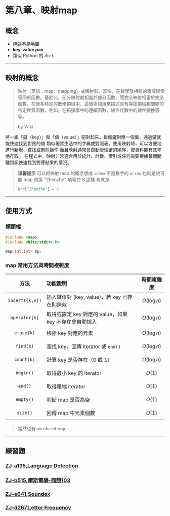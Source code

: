 # 第八章、映射map 
## 概念
- ~~絕對不是地圖~~
- **key-value pair**
- 類似 Python 的 `dict`

--- 

## 映射的概念

> 映射（英語：map，mapping）或稱射影、寫像，在數學及相關的領域經常等同於函數。基於此，部分映射就相當於部分函數，而完全映射相當於完全函數。在很多特定的數學領域中，這個術語用來描述具有與該領域相關聯的特定性質函數，例如，在拓撲學中的連續函數，線性代數中的線性變換等等。
>
> by Wiki

將一組「鍵（key）」和「值（value）」配對起來。每個鍵對應一個值，通過鍵就能快速找到對應的值
類似現實生活中的字典或對照表。使用映射時，可以方便地進行新增、查找或刪除操作
而且映射通常會自動管理鍵的順序，使資料能有效率地存取。
在程式中，映射非常適合用於統計、計數、索引或任何需要根據某個關鍵資訊快速找到對應結果的情況。

> **溫馨提示**
> 可以把映射 map 的概念想成 `index` 不是數字的 `array`
> 也就是說可能 map 的第 "Zhenzhe" 項等於 8 這樣
> 也就是
> ```cpp
> arr["Zhenzhe"] = 8
> ```

---

## 使用方式
### 標頭檔
```cpp
#include <map>
#include <bits/stdc++.h>
```
```cpp
map<int,int> mp;
```

### map 常用方法與時間複雜度

| 方法           | 功能說明                                   | 時間複雜度 |
|:--------------:|:-----------------------------------------|:----------:|
| `insert({k,v})` | 插入鍵值對 (key, value)，若 key 已存在則無效 | $$O(\log n)$$ |
| `operator[k]`   | 取得或設定 key 對應的 value，如果 key 不存在會自動插入 | $$O(\log n)$$ |
| `erase(k)`      | 移除 key 對應的元素                          | $$O(\log n)$$ |
| `find(k)`       | 查找 key，回傳 iterator 或 `end()`           | $$O(\log n)$$ |
| `count(k)`      | 計算 key 是否存在（0 或 1）                  | $$O(\log n)$$ |
| `begin()`       | 取得最小 key 的 iterator                     | $$O(1)$$     |
| `end()`         | 取得尾端 iterator                            | $$O(1)$$     |
| `empty()`       | 判斷 map 是否為空                            | $$O(1)$$     |
| `size()`        | 回傳 map 中元素個數                          | $$O(1)$$     |

> 當然也有`unordered_map`

---

## 練習題
### [ZJ-a135,Language Detection](https://zerojudge.tw/ShowProblem?problemid=a135)
### [ZJ-b515,摩斯電碼-商競103](https://zerojudge.tw/ShowProblem?problemid=b515)
### [ZJ-e641,Soundex](https://zerojudge.tw/ShowProblem?problemid=e641)
### [ZJ-d267,Letter Frequency](https://zerojudge.tw/ShowProblem?problemid=d267)

